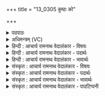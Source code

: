 +++
title = "13_0305 कुष्ठः को"

+++
<details><summary>पदपाठः</summary>

कु꣢। स्थः꣣। कः꣢। वा꣣म्। अश्विना। तपानः꣢। दे꣢वा। म꣡र्त्यः꣢꣯। घ्न꣣ता꣢। वा꣣म्। अश्नया꣢। क्ष꣡प꣢꣯माणः। अं꣣ऽशु꣡ना꣢। इ꣣त्थ꣢म्। उ꣣। आ꣢त्। उ꣣। अन्य꣡था꣢। अ꣣न्। य꣡था꣢꣯। ३०५।
</details>

<details><summary>अधिमन्त्रम् (VC)</summary>

- अश्विनौ
- अश्विनौ वैवस्वतौ
- बृहती
- मध्यमः
- ऐन्द्रं काण्डम्
</details>

<details><summary>हिन्दी : आचार्य रामनाथ वेदालंकार - विषयः</summary>

अगले मन्त्र में यह बताया है कि किस कारण से उक्त अश्वी तप्त या रुष्ट होते हैं।
</details>

<details><summary>हिन्दी : आचार्य रामनाथ वेदालंकार - पदार्थः</summary>

पदार्थान्वयभाषाः -  हे (देवा) दानादि गुणों से युक्त, तेज से प्रकाशमान (अश्विना) परमात्मा-जीवात्मा और अध्यापक-उपदेशको ! (युवाम्) तुम (कु) कहाँ (स्थः) हो? (कः मर्त्यः) कौन मनुष्य (वाम्) तुम्हें (तपानः) संतप्त करनेवाला है? तुम कहाँ हो? प्रेरणा, शिक्षण या उपदेश क्यों नहीं करते हो? क्या रुष्ट हो? तुम्हारे रोष का क्या कारण है? आगे स्वयं ही उत्तर देता है—प्रथम—परमात्मा-जीवात्मा के पक्ष में—(अश्नया) मन में व्याप्त, (वाम् घ्नता) तुम्हारे पास पहुँचनेवाले (अंशुना) ज्ञान-कर्म-श्रद्धारूप सोमरस से (क्षपमाणः) तुम्हें वंचित करनेवाला ही तुम्हारा संतापक है । द्वितीय—अध्यापक-उपदेशक के पक्ष में। (अश्नया) भूख से (घ्नता) पीड़ित (वाम्) तुम्हें (अंशुना) भोजन, वस्त्र, वेतन आदि देयांश से (क्षपमाणः) वंचित करनेवाला ही तुम्हारा संतापक है। आगे अभयपक्ष में—(इत्थम् उ) ऐसा ही है न? (आत् उ) अथवा (अन्यथा) इससे भिन्न अन्य ही कोई तुम्हारे संताप और रोष का कारण है? अभिप्राय यह है कि अन्य कोई कारण नहीं हो सकता ॥३॥ इस मन्त्र में श्लेषालङ्कार है ॥३॥
</details>

<details><summary>हिन्दी : आचार्य रामनाथ वेदालंकार - भावार्थः</summary>

भावार्थभाषाः -  परमात्मा और जीवात्मा रूप अश्वी सदा मनुष्यों के हृदय में बैठे हुए हैं। जो ज्ञान, कर्म, श्रद्धा, भक्ति आदि का सोमरस यथायोग्य उन्हें अर्पित करता है, उसे वे सदा सत्प्रेरणा देते रहते हैं। पर जो उनकी उपेक्षा करता है उससे वे रुष्ट के समान हो जाते हैं। उसी प्रकार जो शिक्षण और उपदेशों से उपकार करनेवाले अध्यापक और उपदेशक को दक्षिणारूप में भोजन-वस्त्र आदि अथवा निश्चित वेतन नहीं देता, वह उनके प्रति अपराध करता है ॥३॥
</details>

<details><summary>संस्कृत : आचार्य रामनाथ वेदालंकार - विषयः</summary>

अथ केन हेतुना तावश्विनौ तप्तौ रुष्टौ वा भवत इत्याह१।
</details>

<details><summary>संस्कृत : आचार्य रामनाथ वेदालंकार - पदार्थः</summary>

पदार्थान्वयभाषाः -  हे (देवा) देवौ दानादिगुणयुक्तौ, तेजसा दीप्यमानौ (अश्विना) अश्विनौ परमात्मजीवात्मानौ अध्यापकोपदेशकौ वा ! उभयत्र ‘सुपां सुलुक्०’—अ० ७।१।३९ अनेन औ इत्यस्य आकारः। युवाम् (कु२) कुह। कु तिहोः। अ० ७।२।१०४ इति किमः कुः आदेशः, प्रत्ययस्य छान्दसो लुक्। (स्थः) वर्तेथे ? संहितायाम् पूर्वपदात् अ० ८।३।१०६ इति सकारस्य मूर्धन्यादेशः। (कः मर्त्यः) को मनुष्यः (वाम्) युवाम् (तपानः३) सन्तापयन् भवतीति शेषः ? युवां कुत्र स्थः किमिति प्रेरणां शिक्षणमुपदेशं च न प्रयच्छथः ? किमु रुष्टौ स्थः ? किं वां रोषहेतुः ? अथ स्वयमेवोत्तरति। प्रथमं परमात्मजीवात्मपक्षे—(अश्नया) अश्नेन मनसि व्याप्तेन। अशूङ् व्याप्तौ। ‘सुपां सुलुक्०’ इति तृतीयैकवचनस्य या आदेशः। (वाम् घ्नता) युवां प्रतिगच्छता। हन हिंसागत्योः, शतरि रूपम्. (अंशुना) ज्ञान-कर्म-श्रद्धारूपेण सोमरसेन, युवाम् (क्षपमाणः४) वञ्चितं कुर्वन् एव वां तपानोऽस्ति इत्यहमवैमि। अथ अध्यापकोपदेशकपक्षे—(अश्नया५) अशनया बुभुक्षया। अकारलोपश्छान्दसः, यद्वा अशनाया अर्थे अश्ना शब्दः स्वतन्त्रो वेदे प्रयुक्त इति ज्ञेयम्। (घ्नता) घ्नतौ हतौ। द्वितीया-द्विवचनस्य ‘सुपां सुलुक्’ इति आकारादेशः। (वाम्) युवाम् (अंशुना) भोजनाच्छादनवेतनादिना देयांशेन (क्षपमाणः) वञ्चितं कुर्वन् जन एव वां संतापकोऽस्ति। क्षप प्रेरणे चुरादिः, शानच्। अथ उभयपक्षे—(इत्थम् उ) एवमेव विद्यते, ममानुमानं सत्यमस्ति ? (आत् उ६) यद्वा (अन्यथा) एतद्भिन्नम्, युवयोः तापस्य रोषस्य च कारणं किमप्यन्यदेवास्ति ? न किमप्यन्यत् संभवतीति भावः ॥३॥ अत्र श्लेषालङ्कारः ॥
</details>

<details><summary>संस्कृत : आचार्य रामनाथ वेदालंकार - भावार्थः</summary>

भावार्थभाषाः -  परमात्मजीवात्मरूपौ अश्विनौ सदा जनानां हृदये संनिविष्टौ स्तः। यो ज्ञानकर्मश्रद्धादिरूपं सोमरसं यथायोग्यं ताभ्यामर्पयति, तस्मै तौ सदा सत्प्रेरणां प्रयच्छतः। परं यस्तयोरुपेक्षां करोति तं प्रति तौ रुष्टाविव तिष्ठतः। तथैव यो शिक्षणोपदेशैरुपकुर्वद्भ्यामध्यापकोपदेशकाभ्यां दक्षिणारूपेण भोजनाच्छादनादिकं निश्चितं वेतनं वा नार्पयति स ताभ्यामपराध्यति ॥३॥
</details>

<details><summary>संस्कृत : आचार्य रामनाथ वेदालंकार - पादटिप्पनी</summary>

टिप्पणी:   १. अश्विनोः स्तूयमानयोः आगमनविलम्बात् विचिकित्सेयम्—इति भ०। २. कु ष्ठः कुत्र स्थो युवाम्—इति भ०। विवरणकृता सायणेन च ‘कुष्ठः’ इति समस्तपदत्वेन व्याख्यातम्। ‘कुः पृथिवी तस्यां स्थितः कुस्थः’—इति वि०। कौ पृथिव्यां वर्तमानः को मर्त्यः—इति सा०। ३. कः वां युवां हे अश्विनौ तपानः तापयमानः—इति वि०। को मर्त्यः वां युवां क्षपमाणः भवति अस्मान् प्रहापयन् भवति। तपानः तप आचरन्—इति भ०। ४. क्षयमाणः इति पाठान्तरम्। सायणेन तदनुसृत्यैव व्याख्यातम्। ५. अश्नया क्षुधा—इति वि०। अश्नया अश्न शब्दाद् द्वितीयाद्विवचनस्य या आदेशः। अश्नौ व्यापकौ युवाम्। अश्नोतेरश्नौ। ‘तस्य भ्राता मध्यमोऽस्त्यश्नः’ ऋ० १।१६४।१ इति हि निगमः। अथवा अश्नया अशनया फलेच्छयेति—भ०। ६. सायणेन ‘आद्वन्’ इत्येकं पदं स्वीकृत्य अभिमतान्नरसादिभक्षणवान् राजादिरिवेति व्याख्यातम्। तत्तु पदकारविरुद्धम्, तत्र ‘आत् उ अन्यथा’ इति पाठात्।
</details>